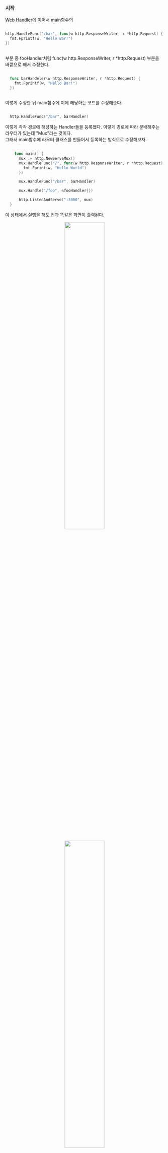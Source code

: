 ### 시작

[Web Handler](https://github.com/ckdqja135/Typescript-restful-starter/blob/master/mdfile/2020-09-15/Go%20-%20Web%20Handler.md)에 이어서 main함수의 

``` Go

http.HandleFunc("/bar", func(w http.ResponseWriter, r *http.Request) {
  fmt.Fprintf(w, "Hello Bar!")
})
    
```

부분 중 fooHandler처럼 func(w http.ResponseWriter, r *http.Request) 부분을 바깥으로 빼서 수정한다. <br />

``` Go

  func barHandeler(w http.ResponseWriter, r *http.Request) {
    fmt.Fprintf(w, "Hello Bar!")
  })
  
```
이렇게 수정한 뒤 main함수에 이에 해당하는 코드를 수정해준다. <br />
``` Go

  http.HandleFunc("/bar", barHandler)

```
이렇게 각각 경로에 해당하는 Handler들을 등록했다. 이렇게 경로에 따라 분배해주는 라우터가 있는데 "Mux"라는 것이다. <br />
그래서 main함수에 라우터 클래스를 만들어서 등록하는 방식으로 수정해보자. <br />

``` Go
  
    func main() {
      mux := http.NewServeMux()
      mux.HandleFunc("/", func(w http.ResponseWriter, r *http.Request) {
        fmt.Fprint(w, "Hello World")
      })

      mux.HandleFunc("/bar", barHandler)

      mux.Handle("/foo", &fooHandler{})

      http.ListenAndServe(":3000", mux)
  }
```
이 상태에서 실행을 해도 전과 똑같은 화면이 출력된다.
<p align = "center"> <img src = "https://user-images.githubusercontent.com/33046341/93288924-f7969a80-f817-11ea-96c0-406c7b274794.png" width = 50%> </img></p>
<p align = "center"> <img src = "https://user-images.githubusercontent.com/33046341/93289063-64119980-f818-11ea-88f1-6591ac27b988.png" width = 50%> </img></p>
<p align = "center"> <img src = "https://user-images.githubusercontent.com/33046341/93289391-3bd66a80-f819-11ea-90a3-1aaec2dbaf78.png" width = 50%> </img></p>

이 전과 차이가 있다면 기존에는 HTTP에 정적으로 등록했는데 지금은 mux라는 인스턴스를 만들어서 거기에 등록해서 그 인스턴스를 넘겨주는 방식으로 바꾸었다. <br />

우리가 서버에 요청할 때 request를 날리는데 이 request안에 필요한 argument의 input값을 넣을 수 있는데 <br />
``` Go

  func barHandler(w http.ResponseWriter, r *http.Request) {
      name := r.URL.Query().Get("name") // 1
      if name == "" { // 2
        name = "World"
      }
      fmt.Fprintf(w, "Hello %s!", name) // 3
  }

```
1 : r.URL.Query()는 URL에서 정보를 뽑아내기 위해 사용하는 것이고, 그 결과에서 name이라는 argument를 Get하기 위해 r.URL.Query().Get("name")으로 작성했다. 
즉, URL에서 name이라는 argument를 뽑아내서 그 값을 name에 넣어준다.<br />


2 : 그 후 name값이 없으면 name변수에 World가 들어가도록 해준다.

3 : Fprintf를 사용하여 출력 시켜준다.

이 상태에서 실행 시켜준다. <br />
먼저 /bar경로로 들어가면 "Hello world!"가 출력되는 것을 볼 수 있는데
<p align = "center"> <img src = "https://user-images.githubusercontent.com/33046341/93291380-e05aab80-f81d-11ea-8b85-a7583cc2b5ba.png" width = 50%> </img></p>

이 상태에서 ?name=bar를 경로에 추가시켜주게 되면
<p align = "center"> <img src = "https://user-images.githubusercontent.com/33046341/93291360-d042cc00-f81d-11ea-8918-078d5634315f.png" width = 50%> </img></p>
"Hello bar!"가 출력 되는 것을 알 수 있다. <br />

즉, name=임의적인name값 을 넣으면 Hello 임의적인name 값이 출력됨을 알 수 있다. <br />

이제부터 JSON을 다루기 위해 User라는 struct를 만들어 준다. <br />

``` Go

   type User struct {
      FirstName string
      LastName  string
      Email     string
      CreatedAt time.Time
    }

```

그리고 fooHandler에서 Request값이 JSON으로 오기 때문에 그 것을 읽을 수 있도록 fooHandler부분을 수정해준다.
```Go

   func (f *fooHandler) ServeHTTP(w http.ResponseWriter, r *http.Request) {
    user := new(User) // 1
    err := json.NewDecoder(r.Body).Decode(user) // 2
    if err != nil { // 3
      w.WriteHeader(http.StatusBadRequest)
      fmt.Fprint(w, "Bad Request: ", err)
      return
    }
    user.CreatedAt = time.Now() // 4
    
    data, _ := json.Marshal(user) // 5
    w.WriteHeader(http.StatusOK) // 6
    fmt.Fprint(w, string(data))
  }
  
```
1 : User struct형태의 JSON이 올 것이기 때문에 그 값을 채워줄 인스턴스를 만들어준다. <br />

2 : 이 값을 JSON형태로 파싱을 해주어야 하는데 그것을 위해 NewDecoder(r.Body)를 사용하고, JSON형태의 데이터가 Body에 들어있기 때문에 NewDecoder의 인자로 reader인 r을 받기 때문에 
    r.Body를 넣어준다. <br />
    r.Body에 커서를 두게 되면
    <p align = "center"> <img src = "https://user-images.githubusercontent.com/33046341/93292083-a5f20e00-f81f-11ea-92bb-82350d87e397.png" width = 40%> </img></p>
    r.Body가 io.Reader를 포함하고 있음을 알 수 있고, NewDecoder는 io.Reader를 인자로 받고 있다는 걸 알 수 있다. <br />
    그리고 Body에서 값을 읽어서 user struct형태로 값을 채워주기 위해 Decode(user)를 사용한다. <br />
    이 부분은 뭔가 데이터가 잘못될 수 있기 때문에 err변수에 넣어준다. <br />
    
3 : 그래서 if문으로 err가 nil이 아닌경우에는 에러가 생겼기 때문에 w.WriteHeader(http.StatusBadRequest)로 잘못 보냈다라는것을 알려주고, <br />
    fmt.Fprint(w, "Bad Request: ", err)로 Body에 쓸 수 있도록 작성한 후 더 이상 에러가 나지 않도록 return해준다. <br />

4 : 성공적으로 Decode가 됐을 때 err값이 nil이 되는데 그 때 user의 CreatedAt값을 현재로 바꾸어 주고, <br />

5 : JSON을 다시 보내주려면 JSON data로 바꾸어 주어야 한다. (지금 상태는 Go struct형태임.) 어떤 인터페이스를 받아서 JSON형태로 Encodding을 해주는 Marshal(user)를 사용해준다. <br />
    이 형태는 첫 번째 리턴 값으로 byte array가 나오고 두 번째 return값으로 error가 나오는데 error를 무시하기 위해 작성한다. <br />

6 : 잘 되었다고 알려주기 위해 사용한다. string(data)으로 사용한 이유는 data가 byte[]형식이기 때문에 string으로 형변환 시켜준 것이다. <br />

이 상태에서 실행을 하게 되면 <br />
<p align = "center"> <img src = "https://user-images.githubusercontent.com/33046341/93293018-ece10300-f821-11ea-8042-7b35608eb89c.png" width = 50%> </img></p>

EndOfFile이라는 것이 뜬다. Body에 data를 넣어야 하기 때문에 URL에 데이터를 넣어도 결과는 똑같다. <br />
이럴 때 필요한 것이 클라이언트 앱이다. <br />

크롬 앱 중에 Advanced REST client 라는 앱을 설치한다. <br />
<p align = "center"> <img src = "https://user-images.githubusercontent.com/33046341/93293188-59f49880-f822-11ea-93db-0f3c717aa3d7.png" width = 50%> </img></p>

앱을 키고 실행한다. <br />
POST로 바꾸어주고, 주소는 <code>http://localhost:3000/foo</code>로 지정해준 뒤, Body 부분에 user struct부분에 맞추어 JSON형태의 값을 넣어준 뒤 데이터를 날려준다.
<p align = "center"> <img src = "https://user-images.githubusercontent.com/33046341/93293713-9379d380-f823-11ea-80df-511d5d8b48a5.png" width = 50%> </img></p>

결과를 보면
``` JSON

{"FirstName":"","LastName":"","Email":"changbeom@naver.com","CreatedAt":"2020-09-16T13:49:06.990073+09:00"}

```
Email과 시간을 제외한 모든 값들이 제대로 들어가지 않았다. 그 이유는 JSON에 입력했던 형식과 User struct에서 쓰는 형식이 다르기 때문에 서로 다르게 인식하는 것인데, <br />
그것을 맞춰주어야 한다. <br />

```Go 

   type User struct {
    FirstName string 
    LastName  string
    Email     string
    CreatedAt time.Time
  }
  
```
여기에서 FirstName을 first_name으로 바꾸어 주어도 되지만 Go에서는 밑줄을 싫어한다. 그렇기 때문에

```Go 

   type User struct {
    FirstName string `json:"first_name"`
    LastName  string `json:"last_name"`
    Email     string `json:"email"`
    CreatedAt time.Time `json:"created_at"`
  }
  
```
이런식으로 옆에 Annotation(설명)을 붙여준다. <br />
이렇게 하면 Decode하고 Marshal할 때 해당 컬럼 이름에 맞추어서 해준다. <br />
다시 실행해보자! <br />

<p align = "center"> <img src = "https://user-images.githubusercontent.com/33046341/93294450-7d6d1280-f825-11ea-8d9e-9682f97f7f7d.png" width = 50%> </img></p>
제대로 들어간 것을 확인할 수 있다. <br />
하지만 우리가 입력했던 형식이랑은 다르게 출력이 되었는데 그 이유는 JSON이 아닌 TEXT로 인식하고 있기 때문이다. <br />
<p align = "center"> <img src = "https://user-images.githubusercontent.com/33046341/93294565-db015f00-f825-11ea-9991-344c396d7fb1.png" width = 50%> </img></p>
그래서 ```  func (f *fooHandler) ServeHTTP(w http.ResponseWriter, r *http.Request)  ``` 부분에
``` Go w.Header().Add("content-type", "application/json")```을 추가해준다.
### 풀 소스

``` Go

  package main

  import (
    "encoding/json"
    "fmt"
    "net/http"
    "time"
  )

   type User struct {
    FirstName string `json:"first_name"`
    LastName  string `json:"last_name"`
    Email     string `json:"email"`
    CreatedAt time.Time `json:"created_at"`
  }

  type fooHandler struct{}

  func (f *fooHandler) ServeHTTP(w http.ResponseWriter, r *http.Request) {
    user := new(User)
    err := json.NewDecoder(r.Body).Decode(user)
    if err != nil {
      w.WriteHeader(http.StatusBadRequest)
      fmt.Fprint(w, "Bad Request: ", err)
      return
    }
    
    user.CreatedAt = time.Now()
    data, _ := json.Marshal(user)
    	w.WriteHeader(http.StatusOK)
    fmt.Fprint(w, string(data))
  }

  func barHandler(w http.ResponseWriter, r *http.Request) {
    name := r.URL.Query().Get("name")
    if name == "" {
      name = "World"
    }
    fmt.Fprintf(w, "Hello %s!", name)
  }

  func main() {
    mux := http.NewServeMux()
    mux.HandleFunc("/", func(w http.ResponseWriter, r *http.Request) {
      fmt.Fprint(w, "Hello World")
    })

    mux.HandleFunc("/bar", barHandler)

    mux.Handle("/foo", &fooHandler{})

    http.ListenAndServe(":3000", mux)
  }

```
